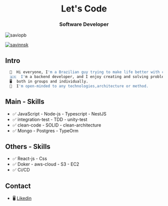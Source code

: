 <h1 align="center">Let's Code
</h1>
<h3 align="center">Software Developer</h3>

<p align="left"> <img src="https://komarev.com/ghpvc/?username=saviopb&label=Profile%20views&color=0e75b6&style=flat" alt="saviopb" /> </p>


<p align="left"> <a href="https://twitter.com/savinnsk" target="blank"><img src="https://img.shields.io/twitter/follow/savinnsk?logo=twitter&style=for-the-badge" alt="savinnsk" /></a> </p>

## Intro

```zsh 
  🧑  Hi everyone, I'm a Brazilian guy trying to make life better with code...
  🇧🇷  I'm a backend developer, and I enjoy creating and solving problems,
  🖥️  both in groups and individually.
  🤯  I'm open-minded to any technologies,architecture or method.
```

## Main - Skills 

- ✅  JavaScript - Node-js - Typescript - NestJS
- ✅  integration-test - TDD -  unity-test 
- ✅  clean-code - SOLID - clean-architecture
- ✅  Mongo - Postgres - TypeOrm 


## Others - Skills

- ✅  React-js - Css 
- ✅  Doker - aws-cloud - S3 - EC2
- ✅  Ci/CD


## Contact


- 🖥️ [Likedin]([https://www.linkedin.com/in/s%C3%A1vio-pican%C3%A7o-b739a518a](https://www.linkedin.com/in/s%C3%A1vio-b-b739a518a/)https://www.linkedin.com/in/s%C3%A1vio-b-b739a518a/)





